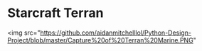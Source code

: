 <h1>Starcraft Terran</h1>

<img src="https://github.com/aidanmitchelllol/Python-Design-Project/blob/master/Capture%20of%20Terran%20Marine.PNG"
